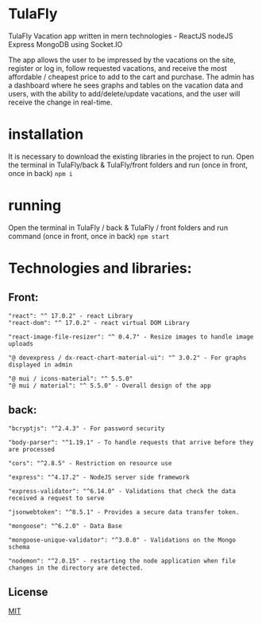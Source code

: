 # TulaFly 

TulaFly Vacation app written in mern technologies - ReactJS nodeJS Express MongoDB using Socket.IO

The app allows the user to be impressed by the vacations on the site, register or log in, follow requested vacations, and receive the most affordable / cheapest price to add to the cart and purchase.
The admin has a dashboard where he sees graphs and tables on the vacation data and users, with the ability to add/delete/update vacations, and the user will receive the change in real-time.

# installation
It is necessary to download the existing libraries in the project to run.
Open the terminal in TulaFly/back & TulaFly/front folders and run (once in front, once in back)
``` npm i ``` 
# running
Open the terminal in TulaFly / back & TulaFly / front folders and run  command (once in front, once in back)
``` npm start ```

# Technologies and libraries:

## Front: 

    "react": "^ 17.0.2" - react Library
    "react-dom": "^ 17.0.2" - react virtual DOM Library

    "react-image-file-resizer": "^ 0.4.7" - Resize images to handle image uploads

    "@ devexpress / dx-react-chart-material-ui": "^ 3.0.2" - For graphs displayed in admin

    "@ mui / icons-material": "^ 5.5.0"
    "@ mui / material": "^ 5.5.0" - Overall design of the app

## back:

    "bcryptjs": "^2.4.3" - For password security

    "body-parser": "^1.19.1" - To handle requests that arrive before they are processed

    "cors": "^2.8.5" - Restriction on resource use

    "express": "^4.17.2" - NodeJS server side framework

    "express-validator": "^6.14.0" - Validations that check the data received a request to serve

    "jsonwebtoken": "^8.5.1" - Provides a secure data transfer token.

    "mongoose": "^6.2.0" - Data Base

    "mongoose-unique-validator": "^3.0.0" - Validations on the Mongo schema

    "nodemon": "^2.0.15" - restarting the node application when file changes in the directory are detected.

## License
[MIT](https://choosealicense.com/licenses/mit/)